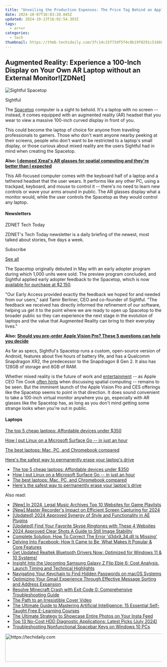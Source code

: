 ```yaml
---
title: "Unveiling the Production Expenses: The Price Tag Behind an Apple Vision Pro"
date: 2024-10-07T16:03:20.845Z
updated: 2024-10-13T16:02:54.393Z
tags:
  - ar+vr
categories:
  - tech
thumbnail: https://thmb.techidaily.com/3fc14c15f73df5f4c8b19f8291c51668294576df82a5964da7eda1f1831694f2.jpg
---
```


## Augmented Reality: Experience a 100-Inch Display on Your Own AR Laptop without an External Monitor![ZDNet]

![Sightful Spacetop](https://www.zdnet.com/a/img/resize/7ff64b211bccdae9e023f61cf988dce7f8e58804/2024/01/18/92490641-9e15-4cbc-b3d4-66c68141e43c/spacetop.jpg?auto=webp&width=1280)

Sightful

The [Spacetop](https://sightful.com/) computer is a sight to behold. It's a laptop with no screen -- instead, it comes equipped with an augmented reality (AR) headset that you wear to view a massive 100-inch curved display in front of you. 

This could become the laptop of choice for anyone from traveling professionals to gamers. Those who don't want anyone nearby peeking at their screens, people who don't want to be restricted to a laptop's small display, or those curious about mixed reality are the users Sightful had in mind when creating the Spacetop. 

**Also: [I demoed Xreal's AR glasses for spatial computing and they're better than I expected](https://www.zdnet.com/article/i-demoed-xreals-ar-glasses-for-spatial-computing-and-theyre-better-than-i-expected/)**

This AR-focused computer comes with the keyboard half of a laptop and a tethered headset that the user wears. It performs like any other PC, using a trackpad, keyboard, and mouse to control it -- there's no need to learn new controls or wave your arms around in public. The AR glasses display what a monitor would, while the user controls the Spacetop as they would control any laptop.

#### Newsletters

ZDNET Tech Today

ZDNET's Tech Today newsletter is a daily briefing of the newest, most talked about stories, five days a week.

 Subscribe

[See all](https://www.zdnet.com/newsletters/)

The Spacetop originally debuted in May with an early adopter program during which 1,000 units were sold. The preview program concluded, and Sightful applied early adopter feedback to the Spacetop, which is now [available for purchase at $2,150](https://sightful.com/).

"Our Early Access provided exactly the feedback we hoped for and needed from our users," said Tamir Berliner, CEO and co-founder of Sightful. "The feedback we received has directly informed the refinement of our software, helping us get it to the point where we are ready to open up Spacetop to the broader public so they can experience the next stage in the evolution of laptops and the value that Augmented Reality can bring to their everyday lives."

**Also: [Should you pre-order Apple Vision Pro? These 5 questions can help you decide](https://www.zdnet.com/article/apple-vision-pro-should-you-pre-order/)**

As far as specs, Sightful's Spacetop runs a custom, open-source version of Android, features about five hours of battery life, and has a Qualcomm Snapdragon XR2, the predecessor to the Snapdragon 8 Gen 2\. It also has 128GB of storage and 8GB of RAM. 

Whether mixed reality is the future of work and [entertainment](https://www.zdnet.com/article/apple-is-now-marketing-vision-pro-as-the-ultimate-entertainment-device/) \-- as Apple CEO Tim Cook [often hints](https://www.zdnet.com/article/apple-vision-pro-in-stores-february-2-pre-orders-start-january-19/) when discussing spatial computing -- remains to be seen. But the imminent launch of the Apple Vision Pro and CES offerings like the Spacetop seems to point in that direction. It does sound convenient to take a 100-inch virtual monitor anywhere you go, especially with AR glasses like the Spacetop has, as long as you don't mind getting some strange looks when you're out in public. 

#### Laptops

[The top 5 cheap laptops: Affordable devices under $350](https://www.zdnet.com/article/best-cheap-laptop/ "The top 5 cheap laptops: Affordable devices under $350")

[How I put Linux on a Microsoft Surface Go -- in just an hour](https://www.zdnet.com/article/how-i-put-linux-on-a-microsoft-surface-go-in-just-an-hour/ "How I put Linux on a Microsoft Surface Go -- in just an hour")

[The best laptops: Mac, PC, and Chromebook compared](https://www.zdnet.com/article/best-laptop/ "The best laptops: Mac, PC, and Chromebook compared")

[Here's the safest way to permanently erase your laptop's drive](https://www.zdnet.com/article/wiping-a-windows-laptop-heres-the-safest-free-way-to-erase-your-personal-data/ "Here's the safest way to permanently erase your laptop's drive")

* [The top 5 cheap laptops: Affordable devices under $350](https://www.zdnet.com/article/best-cheap-laptop/ "The top 5 cheap laptops: Affordable devices under $350")
* [How I put Linux on a Microsoft Surface Go -- in just an hour](https://www.zdnet.com/article/how-i-put-linux-on-a-microsoft-surface-go-in-just-an-hour/ "How I put Linux on a Microsoft Surface Go -- in just an hour")
* [The best laptops: Mac, PC, and Chromebook compared](https://www.zdnet.com/article/best-laptop/ "The best laptops: Mac, PC, and Chromebook compared")
* [Here's the safest way to permanently erase your laptop's drive](https://www.zdnet.com/article/wiping-a-windows-laptop-heres-the-safest-free-way-to-erase-your-personal-data/ "Here's the safest way to permanently erase your laptop's drive")

<ins class="adsbygoogle"
     style="display:block"
     data-ad-format="autorelaxed"
     data-ad-client="ca-pub-7571918770474297"
     data-ad-slot="1223367746"></ins>

<ins class="adsbygoogle"
     style="display:block"
     data-ad-client="ca-pub-7571918770474297"
     data-ad-slot="8358498916"
     data-ad-format="auto"
     data-full-width-responsive="true"></ins>

<span class="atpl-alsoreadstyle">Also read:</span>
<div><ul>
<li><a href="https://fox-boxes.techidaily.com/new-in-2024-legal-music-archives-top-10-websites-for-game-playlists/"><u>[New] In 2024, Legal Music Archives Top 10 Websites for Game Playlists</u></a></li>
<li><a href="https://screen-recording.techidaily.com/new-master-recorders-impact-on-efficient-screen-capturing-for-2024/"><u>[New] Master Recorder's Impact on Efficient Screen Capturing for 2024</u></a></li>
<li><a href="https://fox-hovers.techidaily.com/updated-2024-approved-synergy-of-style-and-functionality-in-ae-plugins/"><u>[Updated] 2024 Approved Synergy of Style and Functionality in AE Plugins</u></a></li>
<li><a href="https://some-techniques.techidaily.com/updated-find-your-favorite-skype-ringtones-with-these-4-websites/"><u>[Updated] Find Your Favorite Skype Ringtones with These 4 Websites</u></a></li>
<li><a href="https://extra-tips.techidaily.com/2024-approved-clear-shots-a-guide-to-still-image-stability/"><u>2024 Approved Clear Shots A Guide to Still Image Stability</u></a></li>
<li><a href="https://technical-tips.techidaily.com/complete-solution-how-to-correct-the-error-d3dx934dll-is-missing/"><u>Complete Solution: How To Correct The Error 'd3dx9_34.dll Is Missing'</u></a></li>
<li><a href="https://technical-tips.techidaily.com/delving-into-facebook-how-it-came-to-be-what-makes-it-popular-and-core-features/"><u>Delving Into Facebook: How It Came to Be, What Makes It Popular & Core Features</u></a></li>
<li><a href="https://win-amazing.techidaily.com/get-updated-realtek-bluetooth-drivers-now-optimized-for-windows-11-and-10-systems/"><u>Get Updated Realtek Bluetooth Drivers Now: Optimized for Windows 11 & 10 Systems!</u></a></li>
<li><a href="https://technical-tips.techidaily.com/insight-into-the-upcoming-samsung-galaxy-z-flip-ebie-6-cost-analysis-launch-timing-and-technical-highlights/"><u>Insight Into the Upcoming Samsung Galaxy Z Flip Ebie 6: Cost Analysis, Launch Timing and Technical Highlights</u></a></li>
<li><a href="https://technical-tips.techidaily.com/navigating-your-keychain-to-find-hidden-passwords-on-macos-systems/"><u>Navigating Your Keychain to Find Hidden Passwords on macOS Systems</u></a></li>
<li><a href="https://technical-tips.techidaily.com/optimizing-your-gmail-experience-through-effective-message-sorting-and-address-expansion/"><u>Optimizing Your Gmail Experience Through Effective Message Sorting and Address Expansion</u></a></li>
<li><a href="https://win-able.techidaily.com/resolve-minecraft-crash-with-exit-code-0-comprehensive-troubleshooting-guide/"><u>Resolve Minecraft Crash with Exit Code 0: Comprehensive Troubleshooting Guide</u></a></li>
<li><a href="https://facebook-videos.techidaily.com/the-path-to-an-irresistible-cover-video/"><u>The Path to an Irresistible Cover Video</u></a></li>
<li><a href="https://technical-tips.techidaily.com/the-ultimate-guide-to-mastering-artificial-intelligence-15-essential-self-taught-free-e-learning-courses/"><u>The Ultimate Guide to Mastering Artificial Intelligence: 15 Essential Self-Taught Free E-Learning Courses</u></a></li>
<li><a href="https://technical-tips.techidaily.com/the-ultimate-strategy-to-showcase-entire-photos-on-your-insta-feed/"><u>The Ultimate Strategy to Showcase Entire Photos on Your Insta Feed</u></a></li>
<li><a href="https://technical-tips.techidaily.com/top-13-no-cost-hdd-diagnostic-applications-latest-picks-july-2024/"><u>Top 13 No-Cost HDD Diagnostic Applications: Latest Picks (July 2024)</u></a></li>
<li><a href="https://win-howtos.techidaily.com/troubleshooting-nonfunctional-spacebar-keys-on-windows-10-pcs/"><u>Troubleshooting Nonfunctional Spacebar Keys on Windows 10 PCs</u></a></li>
</ul></div>

<!-- affiliate ads begin -->
<a href="https://aligracehair.sjv.io/c/5597632/2087239/19272" target="_top" id="2087239">
  <img src="//a.impactradius-go.com/display-ad/19272-2087239" border="0" alt="https://techidaily.com" width="728" height="90"/>
</a>
<img height="0" width="0" src="https://aligracehair.sjv.io/i/5597632/2087239/19272" style="position:absolute;visibility:hidden;" border="0" />
<!-- affiliate ads end -->

